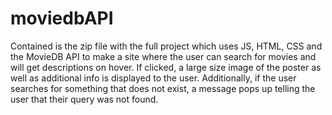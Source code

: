 # moviedbAPI

Contained is the zip file with the full project which uses JS, HTML, CSS and the MovieDB API to make a site where the user can search for movies and will get descriptions on hover. If clicked, a large size image of the poster as well as additional info is displayed to the user. Additionally, if the user searches for something that does not exist, a message pops up telling the user that their query was not found.
